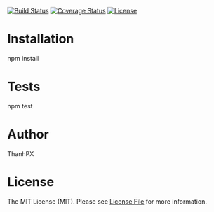 [![Build Status](https://travis-ci.org/all4u1089/perfect-number.svg?branch=master)](https://travis-ci.org/all4u1089/perfect-number)
[![Coverage Status](https://coveralls.io/repos/github/all4u1089/perfect-number/badge.svg?branch=master)](https://coveralls.io/github/all4u1089/perfect-number?branch=master)
[![License](https://img.shields.io/github/license/all4u1089/perfect-number.svg)](https://github.com/all4u1089/perfect-number/blob/master/LICENSE)

# Installation

npm install

# Tests

npm test

# Author

ThanhPX

# License

The MIT License (MIT). Please see [License File](LICENSE.md) for more information.
